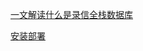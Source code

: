 [一文解读什么是录信全栈数据库](https://github.com/lucene-cn/lxdb/wiki/intro)

[安装部署](https://github.com/lucene-cn/lxdb/wiki/install)
